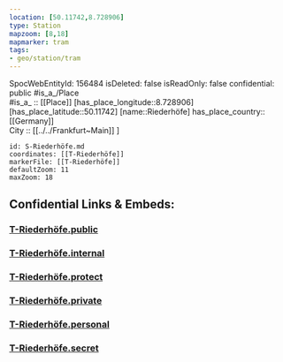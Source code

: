 ```yaml
---
location: [50.11742,8.728906] 
type: Station 
mapzoom: [8,18] 
mapmarker: tram 
tags:
- geo/station/tram
---
```

SpocWebEntityId: 156484
isDeleted: false
isReadOnly: false
confidential: public
#is_a_/Place  
#is_a_ :: [[Place]] 
[has_place_longitude::8.728906] 
[has_place_latitude::50.11742] 
[name::Riederhöfe] 
has_place_country:: [[Germany]]  
City :: [[../../Frankfurt~Main]] ] 


```leaflet
id: S-Riederhöfe.md
coordinates: [[T-Riederhöfe]] 
markerFile: [[T-Riederhöfe]] 
defaultZoom: 11 
maxZoom: 18
```


## Confidential Links & Embeds: 

### [T-Riederhöfe.public](/_public/\Earth\Continent\Europe\Europe~Central\Germany\Germany~West\Hessen\counties~Hessen\Frankfurt~Main\Stations-FFM~TT-Riederhöfe.public.md) 

### [T-Riederhöfe.internal](/_internal/\Earth\Continent\Europe\Europe~Central\Germany\Germany~West\Hessen\counties~Hessen\Frankfurt~Main\Stations-FFM~TT-Riederhöfe.internal.md) 

### [T-Riederhöfe.protect](/_protect/\Earth\Continent\Europe\Europe~Central\Germany\Germany~West\Hessen\counties~Hessen\Frankfurt~Main\Stations-FFM~TT-Riederhöfe.protect.md) 

### [T-Riederhöfe.private](/_private/\Earth\Continent\Europe\Europe~Central\Germany\Germany~West\Hessen\counties~Hessen\Frankfurt~Main\Stations-FFM~TT-Riederhöfe.private.md) 

### [T-Riederhöfe.personal](/_personal/\Earth\Continent\Europe\Europe~Central\Germany\Germany~West\Hessen\counties~Hessen\Frankfurt~Main\Stations-FFM~TT-Riederhöfe.personal.md) 

### [T-Riederhöfe.secret](/_secret/\Earth\Continent\Europe\Europe~Central\Germany\Germany~West\Hessen\counties~Hessen\Frankfurt~Main\Stations-FFM~TT-Riederhöfe.secret.md)

